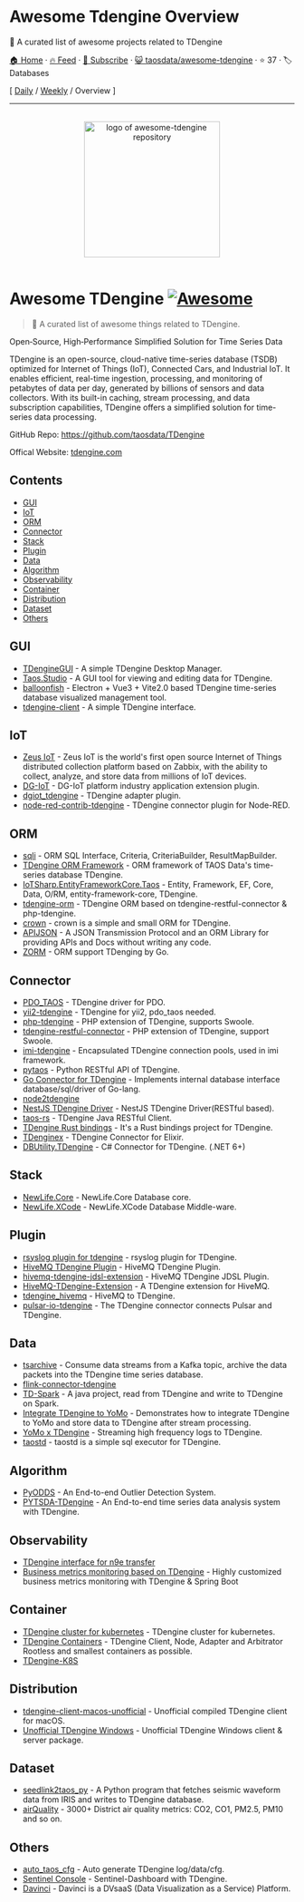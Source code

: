 # Awesome Tdengine Overview

🎉 A curated list of awesome projects related to TDengine

[🏠 Home](/README.md) · [🔥 Feed](https://test.trackawesomelist.com/taosdata/awesome-tdengine/rss.xml) · [📮 Subscribe](https://trackawesomelist.us17.list-manage.com/subscribe?u=d2f0117aa829c83a63ec63c2f&id=36a103854c) · [😺 taosdata/awesome-tdengine](https://github.com/taosdata/awesome-tdengine) · ⭐ 37 · 🏷️ Databases

[ [Daily](/content/taosdata/awesome-tdengine/README.md) / [Weekly](/content/taosdata/awesome-tdengine/week/README.md) / Overview ]

---

<p align="center">
  <br>
  <a href="https://tdengine.com"><img width="240" src="https://github.com/taosdata/awesome-tdengine/raw/main/./assets/logo.svg" alt="logo of awesome-tdengine repository"></a>
  <br>
  <br>
</p>

# Awesome TDengine [![Awesome](https://cdn.rawgit.com/sindresorhus/awesome/d7305f38d29fed78fa85652e3a63e154dd8e8829/media/badge.svg)](https://github.com/sindresorhus/awesome)

> 🎉 A curated list of awesome things related to TDengine.

Open‑Source, High‑Performance Simplified Solution for Time Series Data

TDengine is an open-source, cloud-native time-series database (TSDB) optimized for Internet of Things (IoT), Connected Cars, and Industrial IoT. It enables efficient, real-time ingestion, processing, and monitoring of petabytes of data per day, generated by billions of sensors and data collectors. With its built-in caching, stream processing, and data subscription capabilities, TDengine offers a simplified solution for time-series data processing.

GitHub Repo: <https://github.com/taosdata/TDengine>

Offical Website: [tdengine.com](https://tdengine.com)

## Contents

*   [GUI](#gui)
*   [IoT](#iot)
*   [ORM](#orm)
*   [Connector](#connector)
*   [Stack](#stack)
*   [Plugin](#plugin)
*   [Data](#data)
*   [Algorithm](#algorithm)
*   [Observability](#observability)
*   [Container](#container)
*   [Distribution](#distribution)
*   [Dataset](#dataset)
*   [Others](#others)

## GUI

*   [TDengineGUI](https://github.com/arielyang/TDengineGUI) - A simple TDengine Desktop Manager.
*   [Taos.Studio](https://github.com/maikebing/Taos.Studio) - A GUI tool for viewing and editing data for TDengine.
*   [balloonfish](https://github.com/xielaoshi99/balloonfish) - Electron + Vue3 + Vite2.0 based TDengine time-series database visualized management tool.
*   [tdengine-client](https://github.com/wurong1420/tdengine-client) - A simple TDengine interface.

## IoT

*   [Zeus IoT](https://github.com/zmops/zeus-iot) - Zeus IoT is the world's first open source Internet of Things distributed collection platform based on Zabbix, with the ability to collect, analyze, and store data from millions of IoT devices.
*   [DG-IoT](https://github.com/dgiot/dgiot-dashboard) - DG-IoT platform industry application extension plugin.
*   [dgiot\_tdengine](https://github.com/dgiot/dgiot_tdengine) - TDengine adapter plugin.
*   [node-red-contrib-tdengine](https://github.com/kp45-tech/node-red-contrib-tdengine) - TDengine connector plugin for Node-RED.

## ORM

*   [sqli](https://github.com/x-ream/sqli) - ORM SQL Interface, Criteria, CriteriaBuilder, ResultMapBuilder.
*   [TDengine ORM Framework](https://github.com/hxshun/TDengineORM) - ORM framework of TAOS Data's time-series database TDengine.
*   [IoTSharp.EntityFrameworkCore.Taos](https://github.com/IoTSharp/EntityFrameworkCore.Taos) - Entity, Framework, EF, Core, Data, O/RM, entity-framework-core, TDengine.
*   [tdengine-orm](https://github.com/Yurunsoft/tdengine-orm) - TDengine ORM based on tdengine-restful-connector & php-tdengine.<!--lint ignore awesome-list-item-->
*   [crown](https://github.com/machine-w/crown) - crown is a simple and small ORM for TDengine.
*   [APIJSON](https://github.com/Tencent/APIJSON) - A JSON Transmission Protocol and an ORM Library for providing APIs and Docs without writing any code.
*   [ZORM](https://gitee.com/chunanyong/zorm) - ORM support TDenging by Go.

## Connector

*   [PDO\_TAOS](https://github.com/bearlord/pdo_taos) - TDengine driver for PDO.
*   [yii2-tdengine](https://github.com/bearlord/yii2-tdengine) - TDengine for yii2, pdo\_taos needed.
*   [php-tdengine](https://github.com/Yurunsoft/php-tdengine) - PHP extension of TDengine, supports Swoole.
*   [tdengine-restful-connector](https://github.com/Yurunsoft/tdengine-restful-connector) - PHP extension of TDengine, support Swoole.
*   [imi-tdengine](https://github.com/imiphp/imi-tdengine) - Encapsulated TDengine connection pools, used in imi framework.
*   [pytaos](https://github.com/horennel/pytaos) - Python RESTful API of TDengine.
*   [Go Connector for TDengine](https://github.com/wenj91/taos-driver) - Implements internal database interface database/sql/driver of Go-lang.
*   [node2tdengine](https://github.com/machine-w/node2tdengine)
*   [NestJS TDengine Driver](https://github.com/IricBing/nestjs-tdengine) - NestJS TDengine Driver(RESTful based).
*   [taos-rs](https://github.com/yuerrd/taos-rs) - TDengine Java RESTful Client.
*   [TDengine Rust bindings](https://github.com/songtianyi/tdengine-rust-bindings) - It's a Rust bindings project for TDengine.
*   [TDenginex](https://github.com/lizhaochao/TDenginex) - TDengine Connector for Elixir.
*   [DBUtility.TDengine](https://github.com/cockroach888/GSA.MOLLE.ToolKits/tree/main/src/ToolKits.DBUtility) - C# Connector for TDengine. (.NET 6+)

## Stack

*   [NewLife.Core](https://github.com/NewLifeX/X) - NewLife.Core Database core.
*   [NewLife.XCode](https://github.com/NewLifeX/NewLife.XCode) - NewLife.XCode Database Middle-ware.

## Plugin

<!--lint ignore awesome-list-item-->

*   [rsyslog plugin for tdengine](https://github.com/mxmkeep/rsyslog-omtaos) - rsyslog plugin for TDengine.
*   [HiveMQ TDengine Plugin](https://github.com/huskar-t/hivemq-tdengine-extension) - HiveMQ TDengine Plugin.
*   [hivemq-tdengine-jdsl-extension](https://github.com/huskar-t/hivemq-tdengine-jdsl-extension) - HiveMQ TDengine JDSL Plugin.
*   [HiveMQ-TDengine-Extension](https://github.com/john-bigz/hivemq-tdengine-extension) - A TDengine extension for HiveMQ.
*   [tdengine\_hivemq](https://github.com/379547990/tdengine_hivemq) - HiveMQ to TDengine.
*   [pulsar-io-tdengine](https://github.com/JueShanCoder/pulsar-io-tdengine) - The TDengine connector connects Pulsar and TDengine.

## Data

*   [tsarchive](https://github.com/cenc-cea/tsarchive) - Consume data streams from a Kafka topic, archive the data packets into the TDengine time series database.
*   [flink-connector-tdengine](https://github.com/echisan/flink-connector-tdengine)
*   [TD-Spark](https://github.com/liuyq-617/TD-Spark) - A java project, read from TDengine and write to TDengine on Spark.
*   [Integrate TDengine to YoMo](https://github.com/yomorun/yomo-sink-tdengine-example) - Demonstrates how to integrate TDengine to YoMo and store data to TDengine after stream processing.
*   [YoMo x TDengine](https://github.com/fanweixiao/push-stream-logging) - Streaming high frequency logs to TDengine.<!--lint ignore awesome-list-item-->
*   [taostd](https://github.com/nzhzds/taostd) - taostd is a simple sql executor for TDengine.

## Algorithm

*   [PyODDS](https://github.com/datamllab/pyodds) - An End-to-end Outlier Detection System.
*   [PYTSDA-TDengine](https://github.com/Shawshank-Smile/PYTSDA-TDengine) - An End-to-end time series data analysis system with TDengine.

## Observability

*   [TDengine interface for n9e transfer](https://github.com/xiangxud/transfer)
*   [Business metrics monitoring based on TDengine](https://github.com/gunnerliu/horus) - Highly customized business metrics monitoring with TDengine & Spring Boot

## Container

*   [TDengine cluster for kubernetes](https://github.com/wwbgo/tdengine-k8s) - TDengine cluster for kubernetes.
*   [TDengine Containers](https://github.com/arktos-venture/docker-tdengine) - TDengine Client, Node, Adapter and Arbitrator Rootless and smallest containers as possible.
*   [TDengine-K8S](https://github.com/elihe2011/TDengine-K8S)

## Distribution

*   [tdengine-client-macos-unofficial](https://github.com/cybartists/tdengine-client-macos-unofficial) - Unofficial compiled TDengine client for macOS.
*   [Unofficial TDengine Windows](https://github.com/GitHubForzhenjiazhao/Soft) - Unofficial TDengine Windows client & server package.

## Dataset

*   [seedlink2taos\_py](https://github.com/schenton/seedlink2taos_py) - A Python program that fetches seismic waveform data from IRIS and writes to TDengine database.
*   [airQuality](https://github.com/233lawliet/airQuality) - 3000+ District air quality metrics: CO2, CO1, PM2.5, PM10 and so on.

## Others

*   [auto\_taos\_cfg](https://github.com/glzhao89/auto_taos_cfg) - Auto generate TDengine log/data/cfg.
*   [Sentinel Console](https://github.com/wenhao/sentinel-dashboard-tdengine) - Sentinel-Dashboard with TDengine.
*   [Davinci](https://github.com/edp963/davinci) - Davinci is a DVsaaS (Data Visualization as a Service) Platform.

